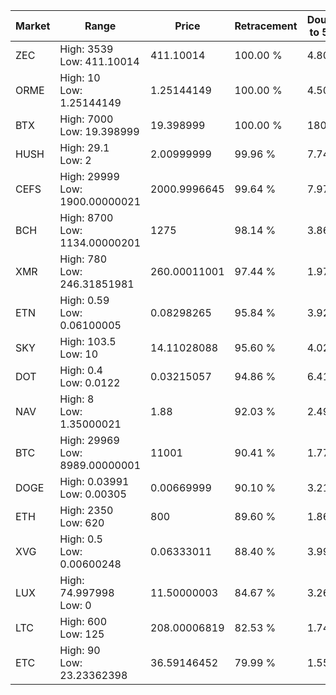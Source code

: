 | Market | Range | Price| Retracement | Doubles to 50% |
| --- | --- | --- | --- | --- |
| ZEC | High: 3539<br />Low: 411.10014 | 411.10014 | 100.00 % | 4.80 |
| ORME | High: 10<br />Low: 1.25144149 | 1.25144149 | 100.00 % | 4.50 |
| BTX | High: 7000<br />Low: 19.398999 | 19.398999 | 100.00 % | 180.92 |
| HUSH | High: 29.1<br />Low: 2 | 2.00999999 | 99.96 % | 7.74 |
| CEFS | High: 29999<br />Low: 1900.00000021 | 2000.9996645 | 99.64 % | 7.97 |
| BCH | High: 8700<br />Low: 1134.00000201 | 1275 | 98.14 % | 3.86 |
| XMR | High: 780<br />Low: 246.31851981 | 260.00011001 | 97.44 % | 1.97 |
| ETN | High: 0.59<br />Low: 0.06100005 | 0.08298265 | 95.84 % | 3.92 |
| SKY | High: 103.5<br />Low: 10 | 14.11028088 | 95.60 % | 4.02 |
| DOT | High: 0.4<br />Low: 0.0122 | 0.03215057 | 94.86 % | 6.41 |
| NAV | High: 8<br />Low: 1.35000021 | 1.88 | 92.03 % | 2.49 |
| BTC | High: 29969<br />Low: 8989.00000001 | 11001 | 90.41 % | 1.77 |
| DOGE | High: 0.03991<br />Low: 0.00305 | 0.00669999 | 90.10 % | 3.21 |
| ETH | High: 2350<br />Low: 620 | 800 | 89.60 % | 1.86 |
| XVG | High: 0.5<br />Low: 0.00600248 | 0.06333011 | 88.40 % | 3.99 |
| LUX | High: 74.997998<br />Low: 0 | 11.50000003 | 84.67 % | 3.26 |
| LTC | High: 600<br />Low: 125 | 208.00006819 | 82.53 % | 1.74 |
| ETC | High: 90<br />Low: 23.23362398 | 36.59146452 | 79.99 % | 1.55 |
